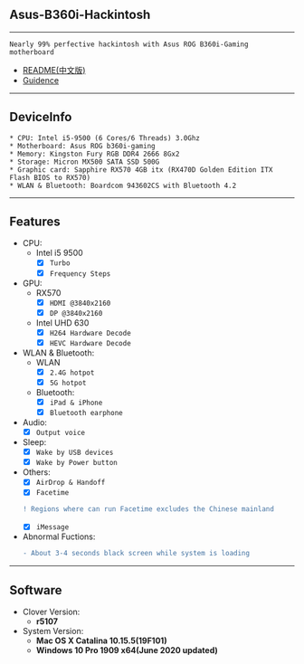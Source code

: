 ## Asus-B360i-Hackintosh
---
    Nearly 99% perfective hackintosh with Asus ROG B360i-Gaming motherboard
 * [README(中文版)](./README(中文版).md)
 * [Guidence](./guidence.md)
---
## DeviceInfo
    * CPU: Intel i5-9500 (6 Cores/6 Threads) 3.0Ghz  
    * Motherboard: Asus ROG b360i-gaming  
    * Memory: Kingston Fury RGB DDR4 2666 8Gx2  
    * Storage: Micron MX500 SATA SSD 500G  
    * Graphic card: Sapphire RX570 4GB itx (RX470D Golden Edition ITX Flash BIOS to RX570)  
    * WLAN & Bluetooth: Boardcom 943602CS with Bluetooth 4.2  
---
## Features
* CPU:
  * Intel i5 9500
    - [x] ```Turbo```
    - [x] ```Frequency Steps```
* GPU:
  * RX570
    - [x] ```HDMI @3840x2160```
    - [x] ```DP @3840x2160```
  * Intel UHD 630
    - [x] ```H264 Hardware Decode```
    - [x] ```HEVC Hardware Decode```
* WLAN & Bluetooth:
  * WLAN
    - [x] ```2.4G hotpot```
    - [x] ```5G hotpot```
  * Bluetooth:
    - [x] ```iPad & iPhone```
    - [x] ```Bluetooth earphone```
* Audio:
    - [x] ```Output voice```
* Sleep:
    - [x] ```Wake by USB devices```
    - [x] ```Wake by Power button```
* Others:
    - [x] ```AirDrop & Handoff```
    - [x] ```Facetime```
    ```diff
    ! Regions where can run Facetime excludes the Chinese mainland
    ```
    - [x] ```iMessage```
* Abnormal Fuctions:
    ```diff
    - About 3-4 seconds black screen while system is loading
    ```
---
## Software
* Clover Version:
  * **r5107**
* System Version:
  * **Mac OS X Catalina 10.15.5(19F101)**
  * **Windows 10 Pro 1909 x64(June 2020 updated)**
